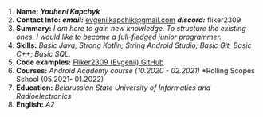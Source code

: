 1. **Name:**  ***Yauheni Kapchyk***
2. **Contact Info:**
***email:*** evgeniikapchik@gmail.com 
***discord:*** fliker2309
3. **Summary:** 
*I am here to gain new knowledge. To structure the existing ones. I would like to become a full-fledged junior programmer.*
4. **Skills:**
*Basic Java; 
Strong Kotlin;
String Android Studio;
Basic Git; 
Basic C++;
Basic SQL.*
5. **Code examples:** [Fliker2309 (Evgenii) GitHub](http://github.com/fliker2309)
6. **Courses:** 
*Android Academy course (10.2020 - 02.2021)*
*Rolling Scopes School (05.2021- 01.2022)
7. **Education:** *Belarussian State University of Informatics and Radioelectronics*
8. **English:** *A2*
